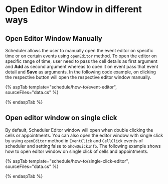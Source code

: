 # Open Editor Window in different ways

## Open Editor Window Manually

Scheduler allows the user to manually open the event editor on specific time or on certain events using `openEditor` method. To open the editor on specific range of time, user need to pass the cell details as first argument and **Add** as second argument whereas to open it on event pass that event detail and **Save** as arguments. In the following code example, on clicking the respective button will open the respective editor window manually.

{% aspTab template="schedule/how-to/event-editor", sourceFiles="data.cs"  %}

{% endaspTab %}

## Open editor window on single click

By default, Scheduler Editor window will open when double clicking the cells or appointments. You can also open the editor window with single click by using `openEditor` method in `EventClick` and `CellClick` events of scheduler and setting false to `ShowQuickInfo`. The following example shows how to open editor window on single click of cells and appointments.

{% aspTab template="schedule/how-to/single-click-editor", sourceFiles="data.cs"  %}

{% endaspTab %}
